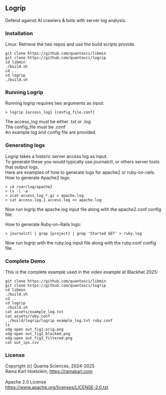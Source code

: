## Logrip
Defend against AI crawlers & bots with server log analysis.

### Installation
Linux: Retrieve the two repos and use the build scripts provide.
```
git clone https://github.com/quantasci/libmin
git clone https://github.com/quantasci/logrip
cd libmin
./build.sh
cd ..
cd logrip
./build.sh
```
### Running Logrip
Running logrip requires two arguments as input:<br>
```
> logrip {access_log} {config_file.conf}
```
The access_log must be either .txt or .log<br>
The config_file must be .conf<br>
An example log and config file are provided.<br>

### Generating logs
Logrip takes a historic server access log as input.<br>
To generate these you would typically use journalctl, or others server tools that output logs.<br>
Here are examples of how to generate logs for apache2 or ruby-on-rails.<br>
How to generate Apache2 logs:<br>
```
> cd /var/log/apache2
> ls -l -a
> zcat access.log.*.gz > apache.log
> cat access.log.1 access.log >> apache.log
```
Now run logrip the apache.log input file along with the apache2.conf config file.<br>

How to generate Ruby-on-Rails logs:
```
> journalctl | grep {project} | grep 'Started GET' > ruby.log
```
Now run logrip with the ruby.log input file along with the ruby.conf config file.<br>

### Complete Demo
This is the complete example used in the video example at Blackhat 2025:
```
git clone https://github.com/quantasci/libmin
git clone https://github.com/quantasci/logrip
cd libmin
./build.sh
cd ..
cd logrip
./build.sh
cat assets/example_log.txt
cat assets/ruby.conf
../build/logrip/logrip example_log.txt ruby.conf
ls
xdg-open out_fig1.orig.png
xdg-open out_fig2_blocked.png
xdg-open out_fig3_filtered.png
cat out_ips.csv
```

### License
Copyright (c) Quanta Sciences, 2024-2025<br>
Rama Karl Hoetzlein, https://ramakarl.com<br>
<br>
Apache 2.0 License<br>
https://www.apache.org/licenses/LICENSE-2.0.txt
